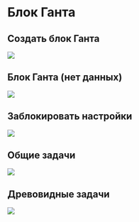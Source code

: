 # Блок Ганта

## Создать блок Ганта

![](https://static-docs.nocobase.com/c87178922308143656bc444c57bac45d.png)

## Блок Ганта (нет данных)

![](https://static-docs.nocobase.com/1b439225f12b7a09aaab9d3a6dc11215.png)

## Заблокировать настройки

![](https://static-docs.nocobase.com/e3b1950ca356fd58b4e1b644067337e4.png)

## Общие задачи

![](https://static-docs.nocobase.com/4bb22d6c98dc5f4e0a27aecd67a0e586.png)

## Древовидные задачи

![](https://static-docs.nocobase.com/672625d0238dbd685f3e1c1ef810024f.png)
